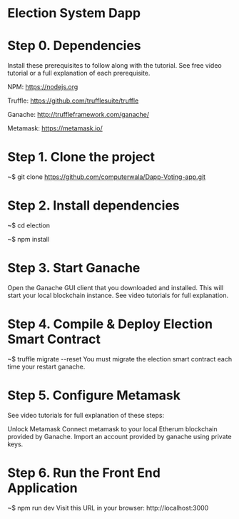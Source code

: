 # Election System Dapp

# Step 0. Dependencies
Install these prerequisites to follow along with the tutorial. See free video tutorial or a full explanation of each prerequisite.

NPM: https://nodejs.org

Truffle: https://github.com/trufflesuite/truffle

Ganache: http://truffleframework.com/ganache/

Metamask: https://metamask.io/

# Step 1. Clone the project
~$ git clone https://github.com/computerwala/Dapp-Voting-app.git

# Step 2. Install dependencies
~$ cd election

~$ npm install

# Step 3. Start Ganache
Open the Ganache GUI client that you downloaded and installed. This will start your local blockchain instance. See video tutorials for full explanation.

# Step 4. Compile & Deploy Election Smart Contract
~$ truffle migrate --reset You must migrate the election smart contract each time your restart ganache.

# Step 5. Configure Metamask
See video tutorials for full explanation of these steps:

Unlock Metamask
Connect metamask to your local Etherum blockchain provided by Ganache.
Import an account provided by ganache using private keys.

# Step 6. Run the Front End Application
~$ npm run dev Visit this URL in your browser: http://localhost:3000
